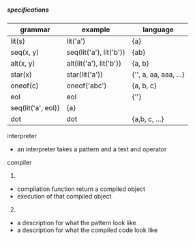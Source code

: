 ##### specifications

grammar | example | language
---- | --- | ---
lit(s) | lit('a') | {a}
seq(x, y) | seq(lit('a'), lit('b')) | {ab}
alt(x, y) | alt(lit('a'), lit('b')) | {a, b}
star(x) | star(lit('a')) | {'', a, aa, aaa, ...}
oneof(c) | oneof('abc') | {a, b, c}
eol | eol| {''}
 | seq(lit('a', eol)) | {a}
dot | dot | {a,b, c, ...}

interpreter
* an interpreter takes a pattern and a text and operator

compiler

1.
*  compilation function return a compiled object
*  execution of that compiled object
2.
* a description for what the pattern look like
* a description for what the compiled code look like
